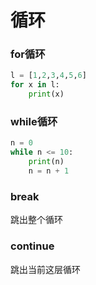 # 循环

### for循环
```py
l = [1,2,3,4,5,6]
for x in l:
    print(x)
```

### while循环
```py
n = 0
while n <= 10:
    print(n)
    n = n + 1
```

### break
跳出整个循环

### continue
跳出当前这层循环